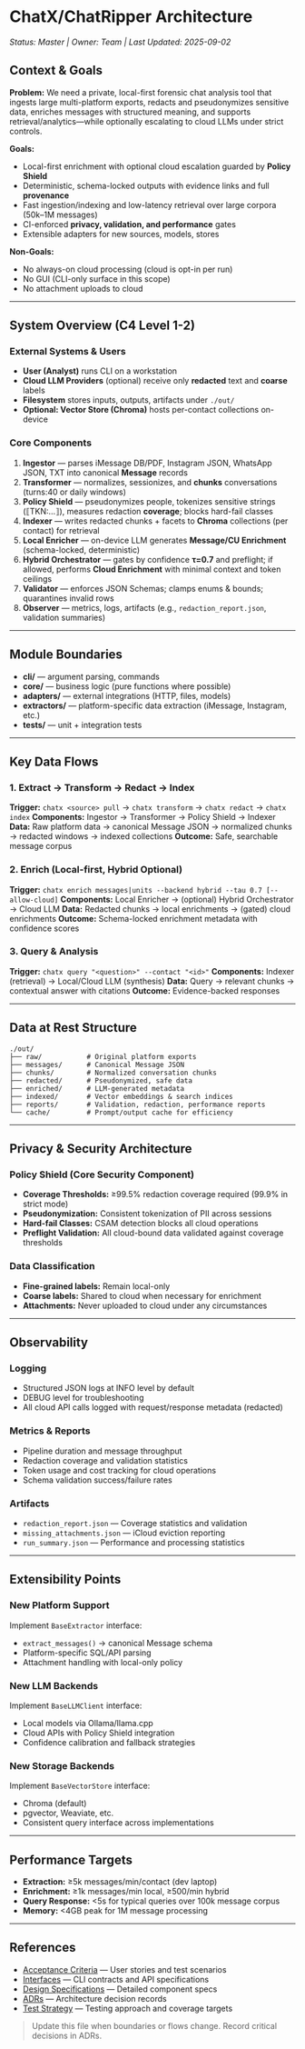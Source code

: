 # ChatX/ChatRipper Architecture
*Status: Master | Owner: Team | Last Updated: 2025-09-02*

## Context & Goals

**Problem:** We need a private, local-first forensic chat analysis tool that ingests large multi-platform exports, redacts and pseudonymizes sensitive data, enriches messages with structured meaning, and supports retrieval/analytics—while optionally escalating to cloud LLMs under strict controls.

**Goals:**
- Local-first enrichment with optional cloud escalation guarded by **Policy Shield**
- Deterministic, schema-locked outputs with evidence links and full **provenance**
- Fast ingestion/indexing and low-latency retrieval over large corpora (50k–1M messages)
- CI-enforced **privacy, validation, and performance** gates
- Extensible adapters for new sources, models, stores

**Non-Goals:**
- No always-on cloud processing (cloud is opt-in per run)
- No GUI (CLI-only surface in this scope)
- No attachment uploads to cloud

---

## System Overview (C4 Level 1-2)

### External Systems & Users
- **User (Analyst)** runs CLI on a workstation
- **Cloud LLM Providers** (optional) receive only **redacted** text and **coarse** labels
- **Filesystem** stores inputs, outputs, artifacts under `./out/`
- **Optional: Vector Store (Chroma)** hosts per-contact collections on-device

### Core Components

1. **Ingestor** — parses iMessage DB/PDF, Instagram JSON, WhatsApp JSON, TXT into canonical **Message** records
2. **Transformer** — normalizes, sessionizes, and **chunks** conversations (turns:40 or daily windows)
3. **Policy Shield** — pseudonymizes people, tokenizes sensitive strings (⟦TKN:…⟧), measures redaction **coverage**; blocks hard-fail classes
4. **Indexer** — writes redacted chunks + facets to **Chroma** collections (per contact) for retrieval
5. **Local Enricher** — on-device LLM generates **Message/CU Enrichment** (schema-locked, deterministic)
6. **Hybrid Orchestrator** — gates by confidence **τ=0.7** and preflight; if allowed, performs **Cloud Enrichment** with minimal context and token ceilings
7. **Validator** — enforces JSON Schemas; clamps enums & bounds; quarantines invalid rows
8. **Observer** — metrics, logs, artifacts (e.g., `redaction_report.json`, validation summaries)

---

## Module Boundaries

- **cli/** — argument parsing, commands
- **core/** — business logic (pure functions where possible)  
- **adapters/** — external integrations (HTTP, files, models)
- **extractors/** — platform-specific data extraction (iMessage, Instagram, etc.)
- **tests/** — unit + integration tests

---

## Key Data Flows

### 1. Extract → Transform → Redact → Index
**Trigger:** `chatx <source> pull` → `chatx transform` → `chatx redact` → `chatx index`
**Components:** Ingestor → Transformer → Policy Shield → Indexer
**Data:** Raw platform data → canonical Message JSON → normalized chunks → redacted windows → indexed collections
**Outcome:** Safe, searchable message corpus

### 2. Enrich (Local-first, Hybrid Optional)
**Trigger:** `chatx enrich messages|units --backend hybrid --tau 0.7 [--allow-cloud]`
**Components:** Local Enricher → (optional) Hybrid Orchestrator → Cloud LLM
**Data:** Redacted chunks → local enrichments → (gated) cloud enrichments
**Outcome:** Schema-locked enrichment metadata with confidence scores

### 3. Query & Analysis
**Trigger:** `chatx query "<question>" --contact "<id>"`
**Components:** Indexer (retrieval) → Local/Cloud LLM (synthesis)
**Data:** Query → relevant chunks → contextual answer with citations
**Outcome:** Evidence-backed responses

---

## Data at Rest Structure

```
./out/
├── raw/           # Original platform exports
├── messages/      # Canonical Message JSON
├── chunks/        # Normalized conversation chunks  
├── redacted/      # Pseudonymized, safe data
├── enriched/      # LLM-generated metadata
├── indexed/       # Vector embeddings & search indices
├── reports/       # Validation, redaction, performance reports
└── cache/         # Prompt/output cache for efficiency
```

---

## Privacy & Security Architecture

### Policy Shield (Core Security Component)
- **Coverage Thresholds:** ≥99.5% redaction coverage required (99.9% in strict mode)
- **Pseudonymization:** Consistent tokenization of PII across sessions
- **Hard-fail Classes:** CSAM detection blocks all cloud operations
- **Preflight Validation:** All cloud-bound data validated against coverage thresholds

### Data Classification
- **Fine-grained labels:** Remain local-only
- **Coarse labels:** Shared to cloud when necessary for enrichment
- **Attachments:** Never uploaded to cloud under any circumstances

---

## Observability

### Logging
- Structured JSON logs at INFO level by default
- DEBUG level for troubleshooting
- All cloud API calls logged with request/response metadata (redacted)

### Metrics & Reports
- Pipeline duration and message throughput
- Redaction coverage and validation statistics
- Token usage and cost tracking for cloud operations
- Schema validation success/failure rates

### Artifacts
- `redaction_report.json` — Coverage statistics and validation
- `missing_attachments.json` — iCloud eviction reporting
- `run_summary.json` — Performance and processing statistics

---

## Extensibility Points

### New Platform Support
Implement `BaseExtractor` interface:
- `extract_messages()` → canonical Message schema
- Platform-specific SQL/API parsing
- Attachment handling with local-only policy

### New LLM Backends
Implement `BaseLLMClient` interface:
- Local models via Ollama/llama.cpp
- Cloud APIs with Policy Shield integration
- Confidence calibration and fallback strategies

### New Storage Backends
Implement `BaseVectorStore` interface:
- Chroma (default)
- pgvector, Weaviate, etc.
- Consistent query interface across implementations

---

## Performance Targets

- **Extraction:** ≥5k messages/min/contact (dev laptop)
- **Enrichment:** ≥1k messages/min local, ≥500/min hybrid
- **Query Response:** <5s for typical queries over 100k message corpus
- **Memory:** <4GB peak for 1M message processing

---

## References

- [Acceptance Criteria](acceptance-criteria.md) — User stories and test scenarios
- [Interfaces](interfaces.md) — CLI contracts and API specifications  
- [Design Specifications](design/specifications/) — Detailed component specs
- [ADRs](design/adrs/) — Architecture decision records
- [Test Strategy](development/test-strategy.md) — Testing approach and coverage targets

> Update this file when boundaries or flows change. Record critical decisions in ADRs.